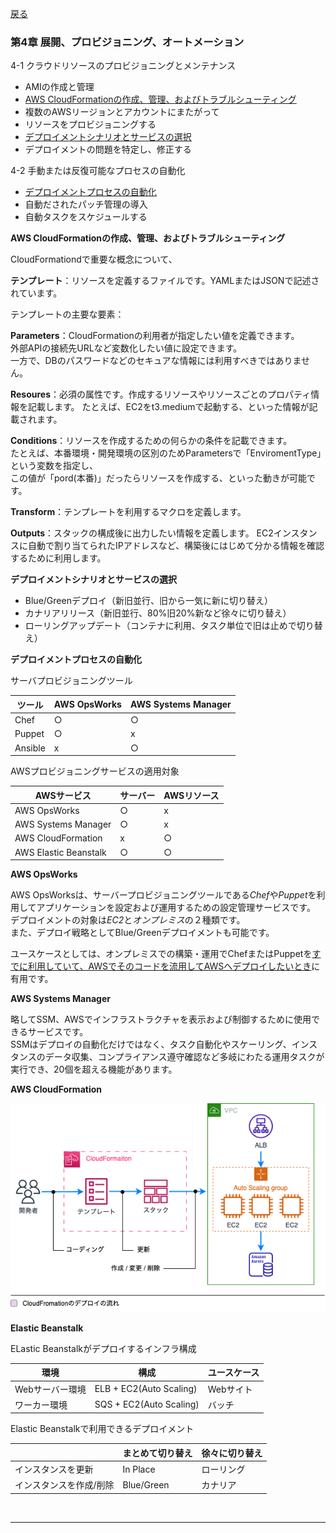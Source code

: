 [戻る](../README.md)
### 第4章 展開、プロビジョニング、オートメーション

4-1 クラウドリソースのプロビジョニングとメンテナンス
- AMIの作成と管理
- [AWS CloudFormationの作成、管理、およびトラブルシューティング](#4-1-2)
- 複数のAWSリージョンとアカウントにまたがって
- リソースをプロビジョニングする
- [デプロイメントシナリオとサービスの選択](#4-1-5)
- デプロイメントの問題を特定し、修正する

4-2  手動または反復可能なプロセスの自動化
- [デプロイメントプロセスの自動化](#4-2-1)
- 自動だされたパッチ管理の導入
- 自動タスクをスケジュールする


<a id="4-1-2"></a>

**AWS CloudFormationの作成、管理、およびトラブルシューティング**

CloudFormationdで重要な概念について、

**テンプレート**：リソースを定義するファイルです。YAMLまたはJSONで記述されています。

テンプレートの主要な要素：

**Parameters**：CloudFormationの利用者が指定したい値を定義できます。  
外部APIの接続先URLなど変数化したい値に設定できます。  
一方で、DBのパスワードなどのセキュアな情報には利用すべきではありません。

**Resoures**：必須の属性です。作成するリソースやリソースごとのプロパティ情報を記載します。 
たとえば、EC2をt3.mediumで起動する、といった情報が記載されます。

**Conditions**：リソースを作成するための何らかの条件を記載できます。  
たとえば、本番環境・開発環境の区別のためParametersで「EnviromentType」という変数を指定し、  
この値が「pord(本番)」だったらリソースを作成する、といった動きが可能です。

**Transform**：テンプレートを利用するマクロを定義します。

**Outputs**：スタックの構成後に出力したい情報を定義します。 
EC2インスタンスに自動で割り当てられたIPアドレスなど、構築後にはじめて分かる情報を確認するために利用します。


<a id="4-1-5"></a>

**デプロイメントシナリオとサービスの選択**
- Blue/Greenデプロイ（新旧並行、旧から一気に新に切り替え）
- カナリアリリース（新旧並行、80%旧20%新など徐々に切り替え）
- ローリングアップデート（コンテナに利用、タスク単位で旧は止めで切り替え）


<a id="4-2-1"></a>

**デプロイメントプロセスの自動化**

サーバプロビジョニングツール

| ツール  | AWS OpsWorks | AWS Systems Manager | 
| ------------- | ------------- | ------------- | 
| Chef | ○ | ○ | 
| Puppet | ○ | x | 
| Ansible | x | ○ | 

AWSプロビジョニングサービスの適用対象

| AWSサービス  | サーバー | AWSリソース | 
| ------------- | ------------- | ------------- | 
| AWS OpsWorks | ○ | x | 
| AWS Systems Manager | ○ | x | 
| AWS CloudFormation | x | ○ | 
| AWS Elastic Beanstalk | ○ | ○ | 

**AWS OpsWorks**

AWS OpsWorksは、サーバープロビジョニングツールである*Chef*や*Puppet*を利用してアプリケーションを設定および運用するための設定管理サービスです。  
デプロイメントの対象は*EC2*と*オンプレミス*の２種類です。  
また、デプロイ戦略としてBlue/Greenデプロイメントも可能です。

ユースケースとしては、オンプレミスでの構築・運用でChefまたはPuppetを<ins>すでに利用していて、AWSでそのコードを流用してAWSへデプロイしたいとき</ins>に有用です。


**AWS Systems Manager**

略してSSM、AWSでインフラストラクチャを表示および制御するために使用できるサービスです。  
SSMはデプロイの自動化だけではなく、タスク自動化やスケーリング、インスタンスのデータ収集、コンプライアンス遵守確認など多岐にわたる運用タスクが実行でき、20個を超える機能があります。


**AWS CloudFormation**

![chapter4_Page1.drawio.png](../drawio/chapter4/chapter4-Page-1.drawio.png)


**Elastic Beanstalk**

ELastic Beanstalkがデプロイするインフラ構成

| 環境  | 構成 | ユースケース | 
| ------------- | ------------- | ------------- | 
| Webサーバー環境 | ELB + EC2(Auto Scaling) | Webサイト | 
| ワーカー環境 | SQS + EC2(Auto Scaling) | バッチ | 

Elastic Beanstalkで利用できるデプロイメント

|  | まとめて切り替え | 徐々に切り替え | 
| ------------- | ------------- | ------------- | 
| インスタンスを更新 | In Place | ローリング | 
| インスタンスを作成/削除 | Blue/Green | カナリア | 


<br>

-----